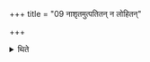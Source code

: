 +++
title = "09 नाशृतमुत्पतितन् न लोहितन्"

+++

<details><summary>थिते</summary>

नाशृतमुत्पतितं न लोहितं दृष्ट्वा । न हर्म्याणि न शरीराणि न शवं नापपात्रम् ९
</details>
